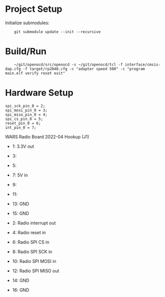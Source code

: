 Project Setup
=============

Initialize submodules:

        git submodule update --init --recursive

Build/Run
=========

        ~/git/openocd/src/openocd -s ~/git/openocd/tcl -f interface/cmsis-dap.cfg -f target/rp2040.cfg -c "adapter speed 500" -c "program main.elf verify reset exit"

Hardware Setup
==============

    spi_sck_pin_0 = 2;
    spi_mosi_pin_0 = 3;
    spi_miso_pin_0 = 4;
    spi_cs_pin_0 = 5;
    reset_pin_0 = 6;
    int_pin_0 = 7;

WARS Radio Board 2022-04 Hookup (J1)

* 1: 3.3V out
* 3: 
* 5: 
* 7: 5V in 
* 9: 
* 11: 
* 13: GND
* 15: GND

* 2: Radio interrupt out
* 4: Radio reset in
* 6: Radio SPI CS in
* 8: Radio SPI SCK in 
* 10: Radio SPI MOSI in
* 12: Radio SPI MISO out 
* 14: GND
* 16: GND

